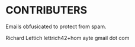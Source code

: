 CONTRIBUTERS
=============
Emails obfusicated to protect from spam.

Richard Lettich 
lettrich42+hom ayte gmail dot com
